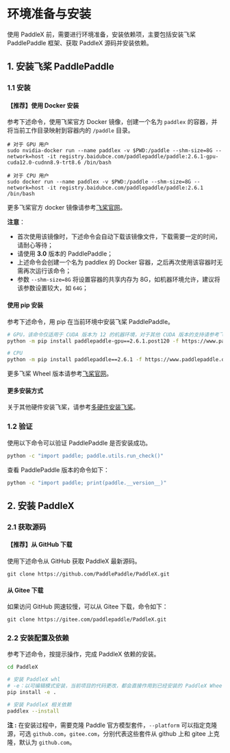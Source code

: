 # 环境准备与安装

使用 PaddleX 前，需要进行环境准备，安装依赖项，主要包括安装飞桨 PaddlePaddle 框架、获取 PaddleX 源码并安装依赖。

## 1. 安装飞桨 PaddlePaddle

### 1.1 安装

#### 【推荐】使用 Docker 安装

参考下述命令，使用飞桨官方 Docker 镜像，创建一个名为 `paddlex` 的容器，并将当前工作目录映射到容器内的 `/paddle` 目录。

```shell
# 对于 GPU 用户
sudo nvidia-docker run --name paddlex -v $PWD:/paddle --shm-size=8G --network=host -it registry.baidubce.com/paddlepaddle/paddle:2.6.1-gpu-cuda12.0-cudnn8.9-trt8.6 /bin/bash

# 对于 CPU 用户
sudo docker run --name paddlex -v $PWD:/paddle --shm-size=8G --network=host -it registry.baidubce.com/paddlepaddle/paddle:2.6.1 /bin/bash
```

更多飞桨官方 docker 镜像请参考[飞桨官网](https://www.paddlepaddle.org.cn/install/quick?docurl=/documentation/docs/zh/install/docker/linux-docker.html)。

**注意**：
* 首次使用该镜像时，下述命令会自动下载该镜像文件，下载需要一定的时间，请耐心等待；
* 请使用 **3.0** 版本的 PaddlePaddle；
* 上述命令会创建一个名为 paddlex 的 Docker 容器，之后再次使用该容器时无需再次运行该命令；
* 参数 `--shm-size=8G` 将设置容器的共享内存为 8G，如机器环境允许，建议将该参数设置较大，如 `64G`；

#### 使用 pip 安装

参考下述命令，用 pip 在当前环境中安装飞桨 PaddlePaddle。

<!-- 这里需要指定 paddle3.0 版本 -->
```bash
# GPU，该命令仅适用于 CUDA 版本为 12 的机器环境，对于其他 CUDA 版本的支持请参考飞桨官网
python -m pip install paddlepaddle-gpu==2.6.1.post120 -f https://www.paddlepaddle.org.cn/whl/linux/mkl/avx/stable.html

# CPU
python -m pip install paddlepaddle==2.6.1 -f https://www.paddlepaddle.org.cn/whl/linux/mkl/avx/stable.html
```

更多飞桨 Wheel 版本请参考[飞桨官网](https://www.paddlepaddle.org.cn/install/quick?docurl=/documentation/docs/zh/install/pip/linux-pip.html)。

#### 更多安装方式
关于其他硬件安装飞桨，请参考[多硬件安装飞桨](./INSTALL_OTHER_DEVICES.md)。

### 1.2 验证

使用以下命令可以验证 PaddlePaddle 是否安装成功。

```bash
python -c "import paddle; paddle.utils.run_check()"
```

查看 PaddlePaddle 版本的命令如下：

```bash
python -c "import paddle; print(paddle.__version__)"
```

<!-- 这里需要指明输出什么内容则表示正确 -->


## 2. 安装 PaddleX

### 2.1 获取源码

#### 【推荐】从 GitHub 下载

使用下述命令从 GitHub 获取 PaddleX 最新源码。

```shell
git clone https://github.com/PaddlePaddle/PaddleX.git
```

#### 从 Gitee 下载

如果访问 GitHub 网速较慢，可以从 Gitee 下载，命令如下：

```shell
git clone https://gitee.com/paddlepaddle/PaddleX.git
```

### 2.2 安装配置及依赖

参考下述命令，按提示操作，完成 PaddleX 依赖的安装。

<!-- 这里需要指明安装成功的状态， 廷权 -->
```bash
cd PaddleX

# 安装 PaddleX whl
# -e：以可编辑模式安装，当前项目的代码更改，都会直接作用到已经安装的 PaddleX Wheel
pip install -e .

# 安装 PaddleX 相关依赖
paddlex --install
```

**注 :** 在安装过程中，需要克隆 Paddle 官方模型套件，`--platform` 可以指定克隆源，可选 `github.com`，`gitee.com`，分别代表这些套件从 github 上和 gitee 上克隆，默认为 `github.com`。
